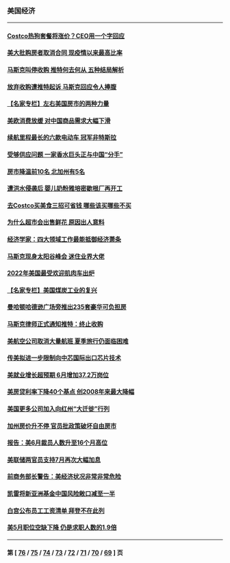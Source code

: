 ### 美国经济
---
#### [Costco热狗套餐将涨价？CEO用一个字回应](../../pages/ncid1078158/n13778654.md) 
#### [美大批购房者取消合同 现疫情以来最高比率](../../pages/ncid1078158/n13778726.md) 
#### [马斯克叫停收购 推特何去何从 五种结局解析](../../pages/ncid1078158/n13778449.md) 
#### [放弃收购遭推特起诉 马斯克回应令人捧腹](../../pages/ncid1078158/n13778622.md) 
#### [【名家专栏】左右美国房市的两种力量](../../pages/ncid1078158/n13778494.md) 
#### [美欧消费放缓 对中国商品需求大幅下滑](../../pages/ncid1078158/n13778291.md) 
#### [续航里程最长的六款电动车 冠军非特斯拉](../../pages/ncid1078158/n13775871.md) 
#### [受够供应问题 一家香水巨头正与中国“分手”](../../pages/ncid1078158/n13777894.md) 
#### [房市降温前10名 北加州有5名](../../pages/ncid1078158/n13777755.md) 
#### [遭洪水侵袭后 婴儿奶粉雅培密歇根厂再开工](../../pages/ncid1078158/n13777654.md) 
#### [去Costco买美食三招可省钱 哪些该买哪些不买](../../pages/ncid1078158/n13773631.md) 
#### [为什么超市会出售鲜花 原因出人意料](../../pages/ncid1078158/n13773740.md) 
#### [经济学家：四大领域工作最能抵御经济萧条](../../pages/ncid1078158/n13774518.md) 
#### [马斯克现身太阳谷峰会 迷住业界大佬](../../pages/ncid1078158/n13777239.md) 
#### [2022年美国最受欢迎肌肉车出炉](../../pages/ncid1078158/n13775900.md) 
#### [【名家专栏】美国煤炭工业的复兴](../../pages/ncid1078158/n13777125.md) 
#### [曼哈顿哈德逊广场旁推出235套豪华可负担房](../../pages/ncid1078158/n13776915.md) 
#### [马斯克律师正式通知推特：终止收购](../../pages/ncid1078158/n13776721.md) 
#### [美航空公司取消大量航班 夏季旅行仍面临困难](../../pages/ncid1078158/n13776653.md) 
#### [传美拟进一步限制向中芯国际出口芯片技术](../../pages/ncid1078158/n13776630.md) 
#### [美就业增长超预期 6月增加37.2万岗位](../../pages/ncid1078158/n13776506.md) 
#### [美房贷利率下降40个基点 创2008年来最大降幅](../../pages/ncid1078158/n13776241.md) 
#### [美国更多公司加入向红州“大迁徙”行列](../../pages/ncid1078158/n13776060.md) 
#### [加州房价升不停 官员批政策破坏自由房市](../../pages/ncid1078158/n13776097.md) 
#### [报告：美6月裁员人数升至16个月高位](../../pages/ncid1078158/n13775962.md) 
#### [美联储两官员支持7月再次大幅加息](../../pages/ncid1078158/n13775983.md) 
#### [前商务部长警告：美经济状况非常非常危险](../../pages/ncid1078158/n13775773.md) 
#### [凯雷将新亚洲基金中国风险敞口减至一半](../../pages/ncid1078158/n13775841.md) 
#### [白宫公布员工工资清单 拜登不在此列](../../pages/ncid1078158/n13775794.md) 
#### [美5月职位空缺下降 仍是求职人数的1.9倍](../../pages/ncid1078158/n13775025.md) 

---
#### 第 [ [76](./76.md) / [75](./75.md) / [74](./74.md) / [73](./73.md) / [72](./72.md) / [71](./71.md) / [70](./70.md) / [69](./69.md) ] 页
